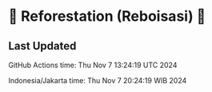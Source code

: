 
# 🌳 Reforestation (Reboisasi) 🌲

## Last Updated

GitHub Actions time: Thu Nov  7 13:24:19 UTC 2024

Indonesia/Jakarta time: Thu Nov  7 20:24:19 WIB 2024
